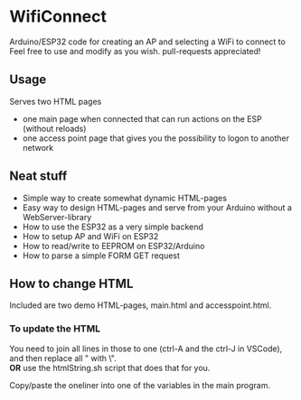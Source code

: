# WifiConnect
Arduino/ESP32 code for creating an AP and selecting a WiFi to connect to
Feel free to use and modify as you wish. pull-requests appreciated! 

## Usage
Serves two HTML pages
* one main page when connected that can run actions on the ESP (without reloads) 
* one access point page that gives you the possibility to logon to another network

## Neat stuff

* Simple way to create somewhat dynamic HTML-pages
* Easy way to design HTML-pages and serve from your Arduino without a WebServer-library
* How to use the ESP32 as a very simple backend
* How to setup AP and WiFi on ESP32
* How to read/write to EEPROM on ESP32/Arduino
* How to parse a simple FORM GET request

## How to change HTML

Included are two demo HTML-pages, main.html and accesspoint.html. 

### To update the HTML
You need to join all lines in those to one (ctrl-A and the ctrl-J in VSCode), and then replace all " with \\".  
**OR** use the htmlString.sh script that does that for you.

Copy/paste the oneliner into one of the variables in the main program.


